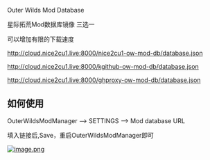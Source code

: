 Outer Wilds Mod Database

星际拓荒Mod数据库镜像 三选一


可以增加有限的下载速度




http://cloud.nice2cu1.live:8000/nice2cu1-ow-mod-db/database.json

http://cloud.nice2cu1.live:8000/kgithub-ow-mod-db/database.json

http://cloud.nice2cu1.live:8000/ghproxy-ow-mod-db/database.json

## 如何使用

OuterWildsModManager --> SETTINGS --> Mod database URL

填入链接后,Save，重启OuterWildsModManager即可

[![image.png](https://s1.ax1x.com/2023/07/13/pChsQa9.png)](https://imgse.com/i/pChsQa9)

